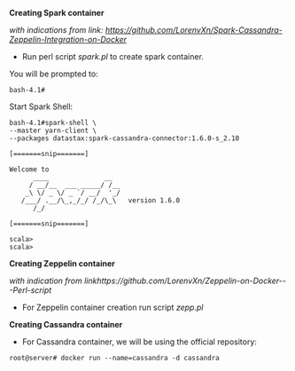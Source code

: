 
<b> Creating Spark container </b>

 <i> with indications from link: https://github.com/LorenvXn/Spark-Cassandra-Zeppelin-Integration-on-Docker </i>



  - Run perl script <i>spark.pl</i> to create spark container.</br> 


You will be prompted to:

``bash-4.1#``

Start Spark Shell: 
```
bash-4.1#spark-shell \ 
--master yarn-client \  
--packages datastax:spark-cassandra-connector:1.6.0-s_2.10  

[=======snip=======]

Welcome to
      ____              __
     / __/__  ___ _____/ /__
    _\ \/ _ \/ _ `/ __/  '_/
   /___/ .__/\_,_/_/ /_/\_\   version 1.6.0
      /_/

[=======snip=======]

scala>
scala>
```
<b> Creating Zeppelin container</b>

 <i> with indication from linkhttps://github.com/LorenvXn/Zeppelin-on-Docker---Perl-script </i>
 
  - For Zeppelin container creation run script <i>zepp.pl</i>
  




 <b>Creating Cassandra container</b>



- For Cassandra container, we will be using the official repository: </br> 
```
root@server# docker run --name=cassandra -d cassandra
```
